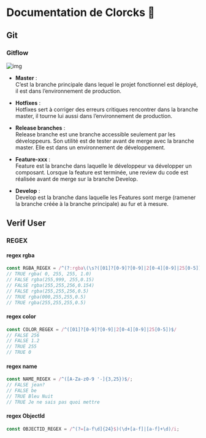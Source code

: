 # Documentation de Clorcks 🎨

## Git
### Gitflow
![img](https://git-flow.readthedocs.io/fr/latest/_images/gitflow.png)


* **Master** : 
<br> C’est la branche principale dans lequel le projet fonctionnel est déployé, il est dans l’environnement de production.

* **Hotfixes** :
<br> Hotfixes sert à corriger des erreurs critiques rencontrer dans la branche master, il tourne lui aussi dans l’environnement de production.

* **Release branches** :
<br>  Release branche est une branche accessible seulement par les développeurs. Son utilité est de tester avant de merge avec la branche master. Elle est dans un environnement de développement.

* **Feature-xxx** :
<br>  Feature est la branche dans laquelle le développeur va développer un composant. Lorsque la feature est terminée, une review du code est réalisée avant de merge sur la branche Develop.

* **Develop** :
<br>  Develop est la branche dans laquelle les Features sont merge (ramener la branche créée à la branche principale) au fur et à mesure.

## Verif User

### REGEX

#### regex rgba
```javascript
const RGBA_REGEX = /^(?:rgba\(\s?([01]?[0-9]?[0-9]|2[0-4][0-9]|25[0-5]),\s?([01]?[0-9]?[0-9]|2[0-4][0-9]|25[0-5]),\s?([01]?[0-9]?[0-9]|2[0-4][0-9]|25[0-5]),\s?([0-1]\.0|0\.[0-9]{1,2})\))/;
// TRUE rgba( 0, 255, 255, 1.0)
// FALSE rgba(255,999, 255,0.15)
// FALSE rgba(255,255,256,0.154)
// FALSE rgba(255,255,256,0.5)
// TRUE rgba(000,255,255,0.5)
// TRUE rgba(255,255,255,0.5)
```
#### regex color 
```javascript
const COLOR_REGEX = /^([01]?[0-9]?[0-9]|2[0-4][0-9]|25[0-5])$/
// FALSE 256
// FALSE 1.2
// TRUE 255
// TRUE 0
```

#### regex name
```javascript
const NAME_REGEX = /^([A-Za-z0-9 '-]{3,25})$/;
// FALSE jean?
// FALSE be
// TRUE Bleu Nuit
// TRUE Je ne sais pas quoi mettre
```

#### regex ObjectId
```javascript
const OBJECTID_REGEX = /^(?=[a-f\d]{24}$)(\d+[a-f]|[a-f]+\d)/i;
```
